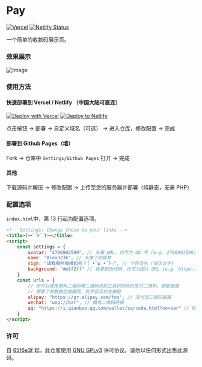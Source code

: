 # Pay

[![Vercel](https://vercelbadge.vercel.app/api/alex3236/pay)](https://vercel.com/alex3236/pay) [![Netlify Status](https://api.netlify.com/api/v1/badges/7badc2ac-2e40-4ed2-8df5-704a25fc921d/deploy-status)](https://app.netlify.com/sites/al-pay/deploys)

一个简单的收款码展示页。

### 效果展示

![Image](https://user-images.githubusercontent.com/45303195/158306208-a682e9c1-1f9c-4614-950e-6078b5f4eca0.png)

### 使用方法

#### 快速部署到 Vercel / Netlify （中国大陆可直连）

[![Deploy with Vercel](https://vercel.com/button)](https://vercel.com/new/clone?repository-url=https%3A%2F%2Fgithub.com%2Falex3236%2Fpay&demo-title=Pay&demo-description=A%20demo%20site%20by%20Alex3236.&demo-url=https://al-pay.vercel.app/&demo-image=https://user-images.githubusercontent.com/45303195/158306208-a682e9c1-1f9c-4614-950e-6078b5f4eca0.png) [![Deploy to Netlify](https://www.netlify.com/img/deploy/button.svg)](https://app.netlify.com/start/deploy?repository=https://github.com/alex3236/pay)

点击按钮 -> 部署 -> 自定义域名（可选） -> 进入仓库，修改配置 -> 完成

#### 部署到 Github Pages（墙）

Fork -> 仓库中 `Settings/Github Pages` 打开 -> 完成

#### 其他

下载源码并解压 -> 修改配置 -> 上传至您的服务器并部署（纯静态，无需 PHP）

### 配置选项

`index.html`中，第 13 行起为配置选项。

```html
<!-- Settings: Change these to your links -->
<title>(～￣▽￣)～</title>
<script>
    const settings = {
        avatar: "2706992599", // 头像 URL，也可为 QQ 号 (e.g. 2706992599) 或 Github 用户名 (e.g. @alex3236)
        name: "Alex3236", // 头像下的昵称
        sign: "请我喝杯咖啡如何？( •̀ ω •́ )✧", // 个性签名 (提示文字)
        background: "#e5f2ff" // 背景颜色代码，也可为图片 URL (e.g. https://www.dmoe.cc/random.php)
    }
    const urls = {
        // 你可以使用草料二维码等二维码识别工具识别你的支付二维码，获取链接
        // 把某个参数放空或删除，则不显示对应按钮
        alipay: "https://qr.alipay.com/foo", // 支付宝二维码链接
        wechat: "wxp://bar", // 微信二维码链接
        qq: "https://i.qianbao.qq.com/wallet/sqrcode.htm?foo=bar" // QQ 二维码链接
    }
</script>
```

### 许可
自 [65f6e3f](https://github.com/alex3236/pay/commit/65f6e3f74e26e766b611b2d36f42d6841ad5d806) 起，此仓库使用 [GNU GPLv3](https://www.gnu.org/licenses/gpl-3.0.html) 许可协议。请勿以任何形式出售此源码。
